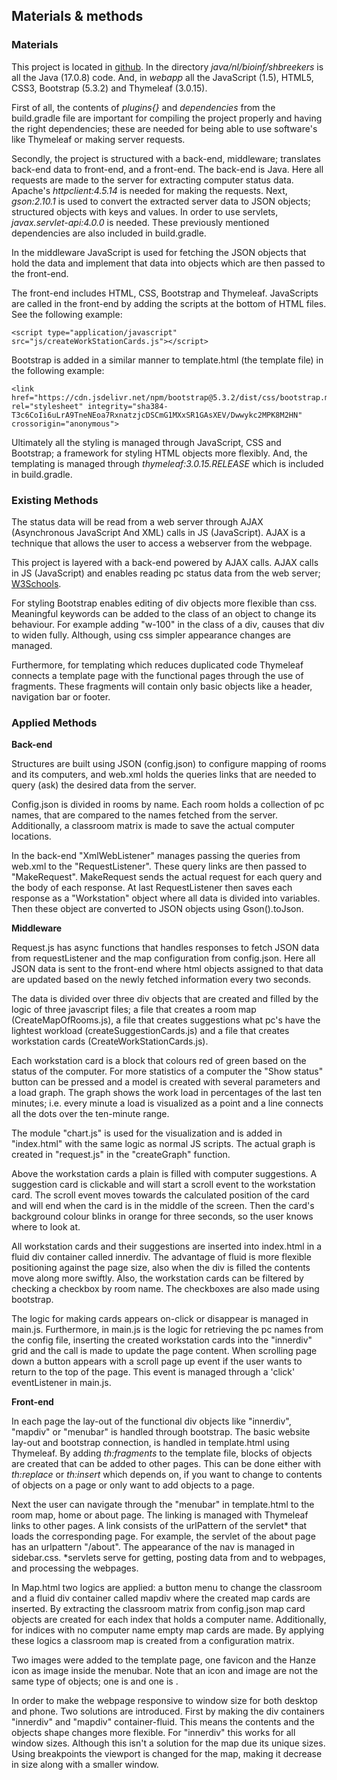 ## Materials & methods

### Materials
This project is located in [github](https://github.com/MarkStreek/Bioinf-Status-Page/tree/main/src/main).
In the directory _java/nl/bioinf/shbreekers_ is all the Java (17.0.8) code. And, in _webapp_ all
the JavaScript (1.5), HTML5, CSS3, Bootstrap (5.3.2) and Thymeleaf (3.0.15).

First of all, the contents of _plugins{}_ and _dependencies_ from the build.gradle file are
important for compiling the project properly and having the right dependencies; these are
needed for being able to use software's like Thymeleaf or making server requests.

Secondly, the project is structured with a back-end, middleware; translates back-end data to front-end, and a front-end.
The back-end is Java. Here all requests are made to the server for extracting computer status data.
Apache's _httpclient:4.5.14_ is needed for making the requests. 
Next, _gson:2.10.1_ is used to convert the extracted server data to JSON objects; structured objects with keys and values.
In order to use servlets, _javax.servlet-api:4.0.0_ is needed. These previously mentioned dependencies are also
included in build.gradle.


In the middleware JavaScript is used for fetching the JSON objects that hold the data
and implement that data into objects which are then passed to the front-end.

The front-end includes HTML, CSS, Bootstrap and Thymeleaf. JavaScripts are called in the front-end
by adding the scripts at the bottom of HTML files. See the following example:
```{js}
<script type="application/javascript" src="js/createWorkStationCards.js"></script>
```

Bootstrap is added in a similar manner to template.html (the template file) in the following example: 
```{js}
<link href="https://cdn.jsdelivr.net/npm/bootstrap@5.3.2/dist/css/bootstrap.min.css" rel="stylesheet" integrity="sha384-T3c6CoIi6uLrA9TneNEoa7RxnatzjcDSCmG1MXxSR1GAsXEV/Dwwykc2MPK8M2HN" crossorigin="anonymous">
```

Ultimately all the styling is managed through JavaScript, CSS and Bootstrap; a framework for styling HTML objects more flexibly.
And, the templating is managed through _thymeleaf:3.0.15.RELEASE_ which is included in build.gradle.

### Existing Methods

The status data will be read from a web server through AJAX (Asynchronous JavaScript And XML) calls in JS (JavaScript).
AJAX is a technique that allows the user to access a webserver from the webpage.

This project is layered with a back-end powered by AJAX calls.
AJAX calls in JS (JavaScript) and enables reading pc status data from the web server;
[W3Schools](https://www.w3schools.com/xml/ajax_intro.asp).

For styling Bootstrap enables editing of div objects more flexible than css.
Meaningful keywords can be added to the class of an object to change its behaviour.
For example adding "w-100" in the class of a div, causes that div to widen fully.
Although, using css simpler appearance changes are managed. 

Furthermore, for templating which reduces duplicated code Thymeleaf connects 
a template page with the functional pages through the use of fragments. 
These fragments will contain only basic objects like a header, navigation bar
or footer.


### Applied Methods

**Back-end** 

Structures are built using JSON (config.json) to configure
mapping of rooms and its computers, and web.xml holds the queries links that are needed to query (ask) the desired data from the server.

Config.json is divided in rooms by name. Each room holds a collection of pc names, that are compared to the names fetched
from the server. Additionally, a classroom matrix is made to save the actual computer locations.

In the back-end "XmlWebListener" manages passing the queries from web.xml to the "RequestListener".
These query links are then passed to "MakeRequest". MakeRequest sends the actual
request for each query and the body of each response. At last RequestListener then saves each response as
a "Workstation" object where all data is divided into variables. Then these object are converted to JSON objects
using Gson().toJson.

**Middleware**

Request.js has async functions that handles responses to fetch JSON data from requestListener and the map configuration from config.json.
Here all JSON data is sent to the front-end where html objects assigned to that data are updated based on the 
newly fetched information every two seconds.

The data is divided over three div objects that are created and filled by the logic of three javascript files;
a file that creates a room map (CreateMapOfRooms.js), a file that creates suggestions what pc's have the 
lightest workload (createSuggestionCards.js) and a file that creates workstation cards (CreateWorkStationCards.js). 

Each workstation card is a block that colours red of green based on the status of the computer. For more statistics
of a computer the "Show status" button can be pressed and a model is created with several parameters and a load graph.
The graph shows the work load in percentages of the last ten minutes; i.e. every minute a load is visualized as a point and a line
connects all the dots over the ten-minute range. 

The module "chart.js" is used for the visualization and is added in
"index.html" with the same logic as normal JS scripts. The actual graph is created in "request.js" in the
"createGraph" function.

Above the workstation cards a plain is filled with computer suggestions. A suggestion card is clickable and will start a scroll event
to the workstation card. 
The scroll event moves towards the calculated position of the card and will end when the card is in the middle of the screen.
Then the card's background colour blinks in orange for three seconds, so the user knows where to look at.

All workstation cards and their suggestions are inserted into index.html in a fluid div container called innerdiv. 
The advantage of fluid is more flexible positioning against the page size, 
also when the div is filled the contents move along more swiftly.
Also, the workstation cards can be filtered by checking a checkbox by room name. The checkboxes are also made using bootstrap.

The logic for making cards appears on-click or disappear is managed in main.js. Furthermore, in main.js is the logic for retrieving the pc names from the config file, inserting the created workstation cards into the "innerdiv" grid and the call is made to update the page content. 
When scrolling page down a button appears with a scroll page up event if the user wants to return to the top of the page.
This event is managed through a 'click' eventListener in main.js.

**Front-end**

In each page the lay-out of the functional div objects like "innerdiv", "mapdiv" or "menubar" is handled through bootstrap.
The basic website lay-out and bootstrap connection, is handled in template.html using Thymeleaf.
By adding _th:fragments_ to the template file, blocks of objects are created that can be added to other pages.
This can be done either with _th:replace_ or _th:insert_ which depends on, if you want to change to contents of 
objects on a page or only want to add objects to a page. 

Next the user can navigate through the "menubar" in template.html to the room map, home or about page. 
The linking is managed with Thymeleaf links to other pages. A link consists of the urlPattern of
the servlet* that loads the corresponding page. For example, the servlet of the about page has an urlpattern "/about".
The appearance of the nav is managed in sidebar.css. 
*servlets serve for getting, posting data from and to webpages, and processing the webpages.


In Map.html two logics are applied: a button menu to change the classroom and a fluid div container called mapdiv where the created map cards are inserted.
By extracting the classroom matrix from config.json map card objects are created for each index that holds a computer name.
Additionally, for indices with no computer name empty map cards are made. By applying these logics a classroom map is created from a configuration matrix.

Two images were added to the template page, one favicon and the Hanze icon as image inside the menubar.
Note that an icon and image are not the same type of objects; one is <link> and one is <img>.

In order to make the webpage responsive to window size for both desktop and phone. Two solutions are introduced.
First by making the div containers "innerdiv" and "mapdiv" container-fluid. This means the contents and the objects shape changes more flexible.
For "innerdiv" this works for all window sizes. Although this isn't a solution for the map due its unique sizes. 
Using breakpoints the viewport is changed for the map, making it decrease in size along with a smaller window.







